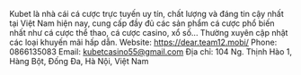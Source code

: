 Kubet là nhà cái cá cược trực tuyến uy tín, chất lượng và đáng tin cậy nhất tại Việt Nam hiện nay, cung cấp đầy đủ các sản phẩm cá cược phổ biến nhất như cá cược thể thao, cá cược casino, xổ số... Thường xuyên cập nhật các loại khuyến mãi hấp dẫn. 
Website: https://dear.team12.mobi/ 
Phone: 0866135083 
Email: kubetcasino55@gmail.com 
Địa chỉ: 104 Ng. Thịnh Hào 1, Hàng Bột, Đống Đa, Hà Nội, Việt Nam


